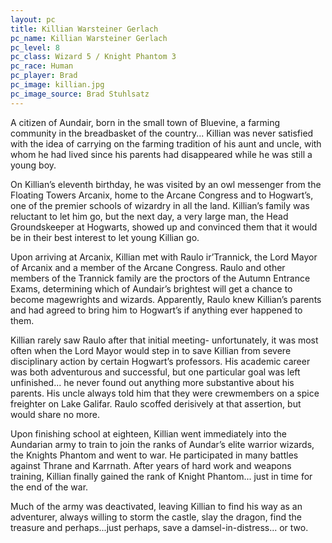 ```yaml
---
layout: pc
title: Killian Warsteiner Gerlach
pc_name: Killian Warsteiner Gerlach
pc_level: 8
pc_class: Wizard 5 / Knight Phantom 3
pc_race: Human
pc_player: Brad
pc_image: killian.jpg
pc_image_source: Brad Stuhlsatz
---
```

A citizen of Aundair, born in the small town of Bluevine, a farming community in the breadbasket of the country... Killian was never satisfied with the idea of carrying on the farming tradition of his aunt and uncle, with whom he had lived since his parents had disappeared while he was still a young boy.

On Killian’s eleventh birthday, he was visited by an owl messenger from the Floating Towers Arcanix, home to the Arcane Congress and to Hogwart’s, one of the premier schools of wizardry in all the land. Killian’s family was reluctant to let him go, but the next day, a very large man, the Head Groundskeeper at Hogwarts, showed up and convinced them that it would be in their best interest to let young Killian go.

Upon arriving at Arcanix, Killian met with Raulo ir’Trannick, the Lord Mayor of Arcanix and a member of the Arcane Congress. Raulo and other members of the Trannick family are the proctors of the Autumn Entrance Exams, determining which of Aundair’s brightest will get a chance to become magewrights and wizards.  Apparently, Raulo knew Killian’s parents and had agreed to bring him to Hogwart’s if anything ever happened to them.

Killian rarely saw Raulo after that initial meeting- unfortunately, it was most often when the Lord Mayor would step in to save Killian from severe disciplinary action by certain Hogwart’s professors.  His academic career was both adventurous and successful, but one particular goal was left unfinished... he never found out anything more substantive about his parents.  His uncle always told him that they were crewmembers on a spice freighter on Lake Galifar.  Raulo scoffed derisively at that assertion, but would share no more.

Upon finishing school at eighteen, Killian went immediately into the Aundarian army to train to join the ranks of Aundar’s elite warrior wizards, the Knights Phantom and went to war. He participated in many battles against Thrane and Karrnath.  After years of hard work and weapons training, Killian finally gained the rank of Knight Phantom... just in time for the end of the war.

Much of the army was deactivated, leaving Killian to find his way as an adventurer, always willing to storm the castle, slay the dragon, find the treasure and perhaps...just perhaps, save a damsel-in-distress... or two.
